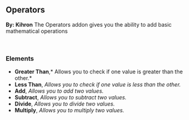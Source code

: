 ## Operators
**By: Kihron**
The Operators addon gives you the ability to add basic mathematical operations

<br>

### Elements
* **Greater Than**,* Allows you to check if one value is greater than the other.*
* **Less Than**, *Allows you to check if one value is less than the other.*
* **Add**, *Allows you to add two values.*
* **Subtract**, *Allows you to subtract two values.*
* **Divide**, *Allows you to divide two values.*
* **Multiply**, *Allows you to multiply two values.*
